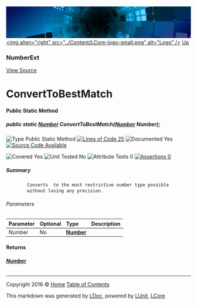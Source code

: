 ![](../Content/LCore-banner-small.png "")
[&lt;img align=&quot;right&quot; src=&quot;../Content/LCore-logo-small.png&quot; alt=&quot;Logo&quot; /&gt;](../../README.md)
[Up](NumberExt.md)

### NumberExt
[View Source](../Extensions/Value%20Types/NumberExt.cs)

# ConvertToBestMatch

#### Public Static Method

##### public static <strong><a href="Number.md" alt="">Number</a></strong> ConvertToBestMatch(<strong><a href="Number.md" alt="">Number</a></strong> Number);

![Type Public Static Method](http://b.repl.ca/v1/Type-Public%20Static%20Method-Blue.png "") [![Lines of Code 25](http://b.repl.ca/v1/Lines%20of%20Code-25-blue.png "")](../Extensions/Value%20Types/NumberExt.cs#L373)    ![Documented Yes](http://b.repl.ca/v1/Documented-Yes-brightgreen.png "") [![Source Code Available](http://b.repl.ca/v1/Source%20Code-Available-brightgreen.png "")](../Extensions/Value%20Types/NumberExt.cs#L373)

![Covered Yes](http://b.repl.ca/v1/Covered-Yes-brightgreen.png "") ![Unit Tested No](http://b.repl.ca/v1/Unit%20Tested-No-lightgrey.png "") ![Attribute Tests 0](http://b.repl.ca/v1/Attribute%20Tests-0-lightgrey.png "") [![Assertions 0](http://b.repl.ca/v1/Assertions-0-lightgrey.png "")](../Extensions/Value%20Types/NumberExt.cs)

##### Summary

            Converts  to the most restrictive number type possible
            without losing any precision.
            

###### Parameters

Parameter | Optional | Type | Description
:---  | :---  | :---  | :--- 
Number | No | **[Number](Number.md)** | 


#### Returns

###### **[Number](Number.md)**



---

Copyright 2016 &copy; [Home](../../README.md) [Table of Contents](../../TableOfContents.md)

This markdown was generated by [LDoc](https://github.com/CodeSingularity/LDoc), powered by [LUnit](https://github.com/CodeSingularity/LUnit), [LCore](https://github.com/CodeSingularity/LCore)
